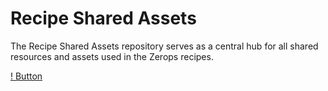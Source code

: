 # Recipe Shared Assets

The Recipe Shared Assets repository serves as a central hub for all shared resources and assets used in the Zerops recipes.

[! Button](https://github.com/nermalcat69/recipe-shared-assets/blob/main/deploy-button/green/deploy-button.svg)